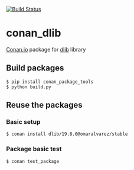 [![Build Status](https://travis-ci.org/omaralvarez/conan_dlib.svg?branch=master)](https://travis-ci.org/omaralvarez/conan_dlib)
# conan_dlib

[Conan.io](https://conan.io) package for [dlib](https://github.com/davisking/dlib) library

## Build packages

    $ pip install conan_package_tools
    $ python build.py
    
## Reuse the packages

### Basic setup

    $ conan install dlib/19.8.0@omaralvarez/stable

### Package basic test
    $ conan test_package
    